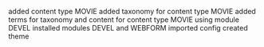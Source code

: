 added content type MOVIE
added taxonomy for content type MOVIE
added terms for taxonomy and content for content type MOVIE using module DEVEL
installed modules DEVEL and WEBFORM
imported config
created theme 

